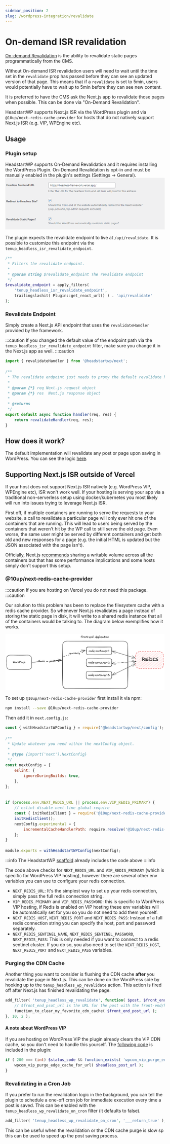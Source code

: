 ```yaml
---
sidebar_position: 2
slug: /wordpress-integration/revalidate
---
```


# On-demand ISR revalidation

[On-demand Revalidation](https://nextjs.org/docs/basic-features/data-fetching/incremental-static-regeneration#on-demand-revalidation) is the ability to revalidate static pages programmatically from the CMS.

Without On-demand ISR revalidation users will need to wait until the time set in the `revalidate` prop has passed before they can see an updated version of that page. This means that if a `revalidate` is set to 5min, users would potentially have to wait up to 5min before they can see new content.

It is preferred to have the CMS ask the Next.js app to revalidate those pages when possible. This can be done via "On-Demand Revalidation".

HeadstartWP supports Next.js ISR via the WordPress plugin and via `@10up/next-redis-cache-provider` for hosts that do not natively support Next.js ISR (e.g. VIP, WPEngine etc).

## Usage

### Plugin setup

HeadstartWP supports On-Demand Revalidation and it requires installing the WordPress Plugin. On-Demand Revalidation is opt-in and must be manually enabled in the plugin's settings (Settings -> General).
![Plugin settings](../../static/img/documentation/getting-started/plugin-settings.png)

The plugin expects the revalidate endpoint to live at  `/api/revalidate`. It is possible to customize this endpoint via the `tenup_headless_isr_revalidate_endpoint`.

```php
/**
 * Filters the revalidate endpoint.
 *
 * @param string $revalidate_endpoint The revalidate endpoint
 */
$revalidate_endpoint = apply_filters( 
    'tenup_headless_isr_revalidate_endpoint', 
    trailingslashit( Plugin::get_react_url() ) . 'api/revalidate' 
);
```

### Revalidate Endpoint

Simply create a Next.js API endpoint that uses the `revalidateHandler` provided by the framework. 

:::caution
If you changed the default value of the endpoint path via the `tenup_headless_isr_revalidate_endpoint` filter, make sure you change it in the Next.js app as well. 
:::caution


```javascript title="src/pages/api/revalidate"
import { revalidateHandler } from '@headstartwp/next';

/**
 * The revalidate endpoint just needs to proxy the default revalidate handler
 *
 * @param {*} req Next.js request object
 * @param {*} res  Next.js response object
 *
 * @returns
 */
export default async function handler(req, res) {
	return revalidateHandler(req, res);
}
```

## How does it work?

The default implementation will revalidate any post or page upon saving in WordPress. You can see the logic [here](https://github.com/10up/headstartwp/blob/develop/wp/headless-wp/includes/classes/CacheFlush/CacheFlush.php#L40).

## Supporting Next.js ISR outside of Vercel

If your host does not support Next.js ISR natively (e.g. WordPress VIP, WPEngine etc), ISR won't work well. If your hosting is serving your app via a traditional non-serverless setup using docker/kubernetes you most likely will run into issues trying to leverage Next.js ISR.

First off, if multiple containers are running to serve the requests to your website, a call to revalidate a particular page will only ever hit one of the containers that are running. This will lead to users being served by the containers that weren't hit by the WP call to still serve the old page. Even worse, the same user might be served by different containers and get both old and new responses for a page (e.g. the initial HTML is updated but the JSON associated with the page isn't).

Officially, Next.js [recommends](https://nextjs.org/docs/pages/building-your-application/data-fetching/incremental-static-regeneration#self-hosting-isr) sharing a writable volume across all the containers but that has some performance implications and some hosts simply don't support this setup.

### @10up/next-redis-cache-provider

:::caution
If you are hosting on Vercel you do not need this package.
:::caution

Our solution to this problem has been to replace the filesystem cache with a redis cache provider. So whenever Next.js revalidates a page instead of storing the static page in disk, it will write to a shared redis instance that all of the containers would be talking to. The diagram below exemplifies how it works.

![Plugin settings](../../static/img/documentation/wordpress-integration/next-redis-cache-provider.png)

To set up `@10up/next-redis-cache-provider` first install it via npm:

```bash
npm install --save @10up/next-redis-cache-provider
```

Then add it in `next.config.js`:

```js title="next.config.js"
const { withHeadstartWPConfig } = require('@headstartwp/next/config');

/**
 * Update whatever you need within the nextConfig object.
 *
 * @type {import('next').NextConfig}
 */
const nextConfig = {
	eslint: {
		ignoreDuringBuilds: true,
	},
};


if (process.env.NEXT_REDIS_URL || process.env.VIP_REDIS_PRIMARY) {
	// eslint-disable-next-line global-require
	const { initRedisClient } = require('@10up/next-redis-cache-provider');
	initRedisClient();
	nextConfig.experimental = {
		incrementalCacheHandlerPath: require.resolve('@10up/next-redis-cache-provider'),
	};
}

module.exports = withHeadstartWPConfig(nextConfig);
```

:::info
The HeadstartWP [scaffold](https://github.com/10up/headstartwp/tree/develop/projects/wp-nextjs) already includes the code above
:::info

The code above checks for `NEXT_REDIS_URL` and `VIP_REDIS_PRIMARY` (which is specific for WordPress VIP hosting), however there are several other env variables you can use to configure your redis connection.

- `NEXT_REDIS_URL`: It's the simplest way to set up your redis connection, simply pass the full redis connection string.
- `VIP_REDIS_PRIMARY` and `VIP_REDIS_PASSWORD`: this is specific to WordPress VIP hosting, if Redis is enabled on VIP hosting these env variables will be automatically set for you so you do not need to add them yourself.
- `NEXT_REDIS_HOST`, `NEXT_REDIS_PORT` and `NEXT_REDIS_PASS`: Instead of a full redis connection string you can specify the host, port and password separately.
- `NEXT_REDIS_SENTINEL_NAME`, `NEXT_REDIS_SENTINEL_PASSWORD`, `NEXT_REDIS_PASS`: This is only needed if you want to connect to a redis sentinel cluster. If you do so, you also need to set the `NEXT_REDIS_HOST`, `NEXT_REDIS_PORT` and `NEXT_REDIS_PASS` variables.

### Purging the CDN Cache

Another thing you want to consider is flushing the CDN cache **after** you revalidate the page in Next.js. This can be done on the WordPress side by hooking up to the `tenup_headless_wp_revalidate` action. This action is fired off after Next.js has finished revalidating the page.

```php
add_filter( 'tenup_headless_wp_revalidate', function( $post, $front_end_post_url ) {
    // $front_end_psot_url is the URL for the post with the front-end/headless url.
    function_to_clear_my_favorite_cdn_cache( $front_end_post_url );
}, 10, 2 );
```

#### A note about WordPress VIP

If you are hosting on WordPress VIP the plugin already clears the VIP CDN cache, so you don't need to handle this yourself. The [following code](https://github.com/10up/headstartwp/blob/develop/wp/headless-wp/includes/classes/CacheFlush/CacheFlush.php#L122C6-L122C6) is included in the plugin:
```php
if ( 200 === (int) $status_code && function_exists( 'wpcom_vip_purge_edge_cache_for_url' ) ) {
    wpcom_vip_purge_edge_cache_for_url( $headless_post_url );
}
```

### Revalidating in a Cron Job

If you prefer to run the revalidation logic in the background, you can tell the plugin to schedule a one-off cron job for immediate execution every time a post is saved. This can be enabled with the `tenup_headless_wp_revalidate_on_cron` filter (it defaults to false).

```php
add_filter( 'tenup_headless_wp_revalidate_on_cron', '___return_true' );
```

This can be useful when the revalidation or the CDN cache purge is slow sp this can be used to speed up the post saving process.